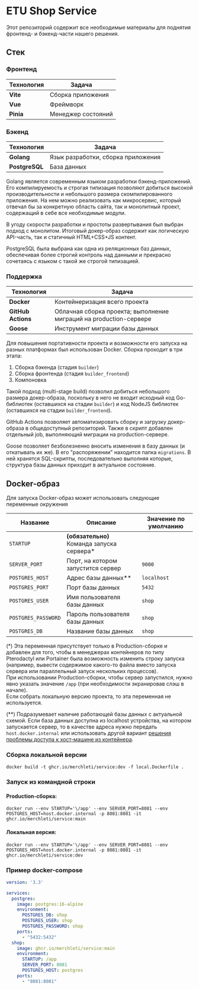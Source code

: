 # ETU Shop Service

Этот репозиторий содержит все необходимые материалы для поднятия фронтенд- и бэкенд-части нашего решения.

## Стек

### Фронтенд

| Технология | Задача             |
|------------|--------------------|
| **Vite**   | Сборка приложения  |
| **Vue**    | Фреймворк          |
| **Pinia**  | Менеджер состояний |

### Бэкенд

| Технология     | Задача                                     |
|----------------|--------------------------------------------|
| **Golang**     | Язык разработки, сборка приложения         |
| **PostgreSQL** | База данных                                |

Golang является современным языком разработки бэкенд-приложений. Его компилируемость и строгая типизация позволяют добиться высокой производительности и небольшого размера скомпилированного приложения. На нем можно реализовать как микросервис, который отвечал бы за конкретную область сайта, так и монолитный проект, содержащий в себе все необходимые модули.

В угоду скорости разработки и простоты развертывания был выбран подход с монолитом. Итоговый докер-образ содержит как логическую API-часть, так и статичный HTML+CSS+JS контент.

PostgreSQL была выбрана как одна из реляционных баз данных, обеспечивая более строгий контроль над данными и прекрасно сочетаясь с языком с такой же строгой типизацией.

### Поддержка

| Технология         | Задача                                                       |
|--------------------|--------------------------------------------------------------|
| **Docker**         | Контейнеризация всего проекта                                |
| **GitHub Actions** | Облачная сборка проекта; выполнение миграций на production-сервере |
| **Goose**          | Инструмент миграции базы данных                              |

Для повышения портативности проекта и возможности его запуска на разных платформах был использован Docker. Сборка проходит в три этапа:
1. Сборка бэкенда (стадия `builder`)
2. Сборка фронтенда (стадия `builder_frontend`)
3. Компоновка

Такой подход (multi-stage build) позволил добиться небольшого размера докер-образа, поскольку в него не входит исходный код Go-библиотек (оставшихся на стадии `builder`) и код NodeJS библиотек (оставшихся на стадии `builder_frontend`).

GitHub Actions позволяет автоматизировать сборку и загрузку докер-образа в общедоступный репозиторий. Также в скрипт добавлен отдельный job, выполняющий миграции на production-сервере.

Goose позволяет безболезненно вносить изменения в базу данных (и откатывать их же). В его "распоряжении" находится папка `migrations`. В ней хранятся SQL-скрипты, последовательно выполняя которые, структура базы данных приходит в актуальное состояние.

## Docker-образ

Для запуска Docker-образ может использовать следующие переменные окружения

| Название            | Описание                                   | Значение по умолчанию |
|---------------------|--------------------------------------------|-----------------------|
| `STARTUP`           | **(обязательно)** Команда запуска сервера* |                       |
| `SERVER_PORT`       | Порт, на котором запустится сервер         | `9000`                |
| `POSTGRES_HOST`     | Адрес базы данных**                        | `localhost`           |
| `POSTGRES_PORT`     | Порт базы данных                           | `5432`                |
| `POSTGRES_USER`     | Имя пользователя базы данных               | `shop`                |
| `POSTGRES_PASSWORD` | Пароль пользователя базы данных            | `shop`                |
| `POSTGRES_DB`       | Название базы данных                       | `shop`                |

(*) Эта переменная присутствует только в Production-сборке и добавлен для того, чтобы в менеджерах контейнеров по типу Pterodactyl или Portainer была возможность изменить строку запуска (например, вывести содержимое какого-то файла вместо запуска сервера или параллельный запуск нескольких процессов).\
При использовании Production-сборки, чтобы сервер запустился, нужно явно указать значение `/app` (при необходимости экранировав слэш в начале).\
Если собрать локальную версию проекта, то эта переменная не используется.

(**) Подразумевает наличие работающей базы данных с актуальной схемой. Если база данных доступна из localhost устройства, на котором запускается сервер, то в качестве адреса нужно передать `host.docker.internal` или использовать другой вариант [решения проблемы доступа к хост-машине из контейнера](https://stackoverflow.com/a/24326540).

### Сборка локальной версии
```shell
docker build -t ghcr.io/merchleti/service:dev -f local.Dockerfile .
```

### Запуск из командной строки

#### Production-сборка:
```shell
docker run --env STARTUP='\/app' --env SERVER_PORT=8081 --env POSTGRES_HOST=host.docker.internal -p 8081:8081 -it ghcr.io/merchleti/service:main
```

#### Локальная версия:
```shell
docker run --env STARTUP='\/app' --env SERVER_PORT=8081 --env POSTGRES_HOST=host.docker.internal -p 8081:8081 -it ghcr.io/merchleti/service:dev
```

### Пример docker-compose
```yaml
version: '3.3'

services:
  postgres:
    image: postgres:16-alpine
    environment:
      POSTGRES_DB: shop
      POSTGRES_USER: shop
      POSTGRES_PASSWORD: shop
    ports:
      - "5432:5432"
  shop:
    image: ghcr.io/merchleti/service:main
    environment:
      STARTUP: /app
      SERVER_PORT: 8081
      POSTGRES_HOST: postgres
    ports:
      - "8081:8081"
```
